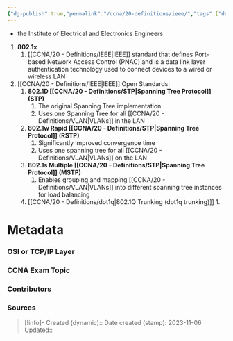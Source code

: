 ```yaml
---
{"dg-publish":true,"permalink":"/ccna/20-definitions/ieee/","tags":["defs_ccna"]}
---
```


- the Institute of Electrical and Electronics Engineers
1. **802.1x**
	1.  [[CCNA/20 - Definitions/IEEE\|IEEE]] standard that defines Port-based Network Access Control (PNAC) and is a data link layer authentication technology used to connect devices to a wired or wireless LAN
1. [[CCNA/20 - Definitions/IEEE\|IEEE]] Open Standards:
	1.  **802.1D [[CCNA/20 - Definitions/STP\|Spanning Tree Protocol]] (STP)**
		1.  The original Spanning Tree implementation
		1.  Uses one Spanning Tree for all [[CCNA/20 - Definitions/VLAN\|VLANs]] in the LAN
	2.  **802.1w Rapid [[CCNA/20 - Definitions/STP\|Spanning Tree Protocol]] (RSTP)**
		1.  Significantly improved convergence time
		2.  Uses one spanning tree for all [[CCNA/20 - Definitions/VLAN\|VLANs]] on the LAN
	3.  **802.1s Multiple [[CCNA/20 - Definitions/STP\|Spanning Tree Protocol]] (MSTP)**
		1.  Enables grouping and mapping [[CCNA/20 - Definitions/VLAN\|VLANs]] into different spanning tree instances for load balancing
	4. [[CCNA/20 - Definitions/dot1q\|802.1Q Trunking (dot1q trunking)]]
		1.  

# Metadata
### OSI or TCP/IP Layer

### CCNA Exam Topic

### Contributors

### Sources



> [!info]- Created (dynamic):: 
> Date created (stamp): 2023-11-06
> Updated:: 


